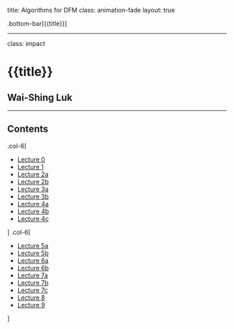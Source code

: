 title: Algorithms for DFM
class: animation-fade
layout: true

<!-- This slide will serve as the base layout for all your slides -->
.bottom-bar[{{title}}]

---

class: impact

{{title}}
=========

Wai-Shing Luk
-------------

---

Contents
--------

.col-6[

-   [Lecture 0](lec00-remark.html)
-   [Lecture 1](lec01-remark.html)
-   [Lecture 2a](swdevtools.html)
-   [Lecture 2b](swdevtips.html)
-   [Lecture 3a](lec03a-remark.html)
-   [Lecture 3b](lec03b-remark.html)
-   [Lecture 4a](lec04a-remark.html)
-   [Lecture 4b](lec04b-remark.html)
-   [Lecture 4c](lec04c-remark.html)

] .col-6[

-   [Lecture 5a](lec05a-remark.html)
-   [Lecture 5b](lec05b-remark.html)
-   [Lecture 6a](../cvx/cutting_plane.html)
-   [Lecture 6b](../cvx/ellipsoid.html)
-   [Lecture 7a](../netoptim/quickstart.html)
-   [Lecture 7b](netflow+cvxopt.html)
-   [Lecture 7c](useful_skew.pdf)
-   [Lecture 8](lec08-remark.html)
-   [Lecture 9](lec09-remark.html)

]
